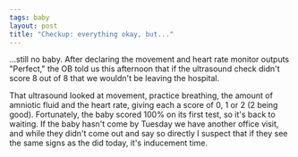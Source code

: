 ```yaml
---
tags: baby
layout: post
title: "Checkup: everything okay, but..."
---
```




<p>...still no baby. After declaring the movement and heart rate monitor outputs "Perfect," the OB told us this afternoon that if the ultrasound check didn't score 8 out of 8 that we wouldn't be leaving the hospital.</p>

<p>That ultrasound looked at movement, practice breathing, the amount of amniotic fluid and the heart rate, giving each a score of 0, 1 or 2 (2 being good). Fortunately, the baby scored 100% on its first test, so it's back to waiting. If the baby hasn't come by Tuesday we have another office visit, and while they didn't come out and say so directly I suspect that if they see the same signs as the did today, it's inducement time.</p> 


